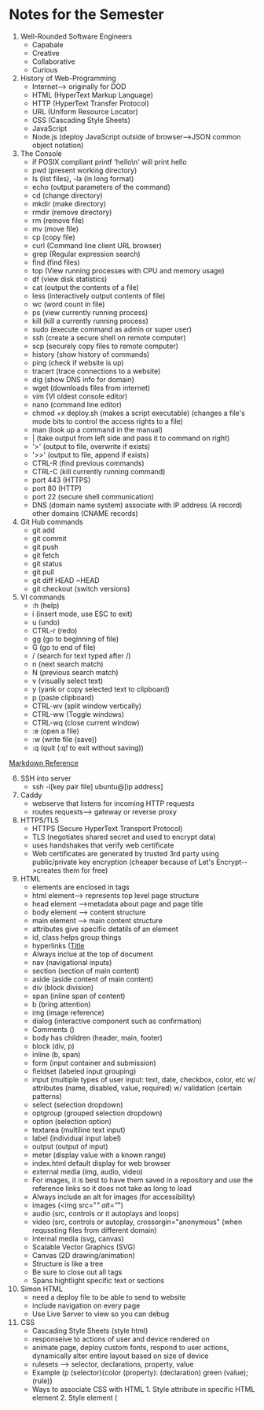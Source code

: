 # Notes for the Semester
1. Well-Rounded Software Engineers
    - Capabale
    - Creative
    - Collaborative
    - Curious
2. History of Web-Programming
    - Internet--> originally for DOD
    - HTML (HyperText Markup Language)
    - HTTP (HyperText Transfer Protocol)
    - URL (Uniform Resource Locator)
    - CSS (Cascading Style Sheets)
    - JavaScript
    - Node.js (deploy JavaScript outside of browser-->JSON common object notation)
3. The Console
    - if POSIX compliant printf 'hello\n' will print hello
    - pwd (present working directory)
    - ls (list files), -la (in long format)
    - echo (output parameters of the command)
    - cd (change directory)
    - mkdir (make directory)
    - rmdir (remove directory)
    - rm (remove file)
    - mv (move file)
    - cp (copy file)
    - curl (Command line client URL browser)
    - grep (Regular expression search)
    - find (find files)
    - top (View running processes with CPU and memory usage)
    - df (view disk statistics)
    - cat (output the contents of a file)
    - less (interactively output contents of file)
    - wc (word count in file)
    - ps (view currently running process)
    - kill (kill a currently running process)
    - sudo (execute command as admin or super user)
    - ssh (create a secure shell on remote computer)
    - scp (securely copy files to remote computer)
    - history (show history of commands)
    - ping (check if website is up)
    - tracert (trace connections to a website)
    - dig (show DNS info for domain)
    - wget (downloads files from internet)
    - vim (VI oldest console editor)
    - nano (command line editor)
    - chmod +x deploy.sh (makes a script executable) (changes a file's mode bits to control the access rights to a file)
    - man (look up a command in the manual)
    - | (take output from left side and pass it to command on right)
    - '>' (output to file, overwrite if exists)
    - '>>' (output to file, append if exists)
    - CTRL-R (find previous commands)
    - CTRL-C (kill currently running command)
    - port 443 (HTTPS)
    - port 80 (HTTP)
    - port 22 (secure shell communication)
    - DNS (domain name system) associate with IP address (A record) other domains (CNAME records)
4. Git Hub commands
    - git add 
    - git commit
    - git push
    - git fetch
    - git status
    - git pull
    - git diff HEAD ~HEAD
    - git checkout (switch versions)
5. VI commands
   - :h (help)
   - i (insert mode, use ESC to exit)
   - u (undo)
   - CTRL-r (redo)
   - gg (go to beginning of file)
   - G (go to end of file)
   - / (search for text typed after /)
   - n (next search match)
   - N (previous search match)
   - v (visually select text)
   - y (yank or copy selected text to clipboard)
   - p (paste clipboard)
   - CTRL-wv (split window vertically)
   - CTRL-ww (Toggle windows)
   - CTRL-wq (close current window)
   - :e (open a file)
   - :w (write file (save))
   - :q (quit (:q! to exit without saving))

[Markdown Reference](https://docs.github.com/en/get-started/writing-on-github/getting-started-with-writing-and-formatting-on-github/basic-writing-and-formatting-syntax)

6. SSH into server
    - ssh -i[key pair file] ubuntu@[ip address]
7. Caddy
    - webserve that listens for incoming HTTP requests
    - routes requests--> gateway or reverse proxy
8. HTTPS/TLS
    - HTTPS (Secure HyperText Transport Protocol)
    - TLS (negotiates shared secret and used to encrypt data)
    - uses handshakes that verify web certificate
    - Web certificates are generated by trusted 3rd party using public/private key encryption (cheaper because of Let's Encrypt-->creates them for free)
9. HTML
    - elements are enclosed in tags
    - html element--> represents top level page structure
    - head element -->metadata about page and page title
    - body element --> content structure
    - main element --> main content structure
    - attributes give specific detatils of an element
    - id, class helps group things
    - hyperlinks (<a href="__">Title</a>
    - Always inclue <!DOCTYPE html> at the top of document
    - nav (navigational inputs)
    - section (section of main content)
    - aside (aside content of main content)
    - div (block division)
    - span (inline span of content)
    - b (bring attention)
    - img (image reference)
    - dialog (interactive component such as confirmation)
    - Comments (<!-- _____ -->)
    - body has children (header, main, footer)
    - block (div, p)
    - inline (b, span)
    - form (input container and submission)
    - fieldset (labeled input grouping)
    - input (multiple types of user input: text, date, checkbox, color, etc w/ attributes (name, disabled, value, required) w/ validation (certain patterns)
    - select (selection dropdown)
    - optgroup (grouped selection dropdown)
    - option (selection option)
    - textarea (multiline text input)
    - label (individual input label)
    - output (output of input)
    - meter (display value with a known range)
    - index.html default display for web browser
    - external media (img, audio, video)
    - For images, it is best to have them saved in a repository and use the reference links so it does not take as long to load
    - Always include an alt for images (for accessibility)
    - images (<img src="_" alt="_")
    - audio (src, controls or it autoplays and loops)
    - video (src, controls or autoplay, crossorgin="anonymous" (when requssting files from different domain)
    - internal media (svg, canvas)
    - Scalable Vector Graphics (SVG)
    - Canvas (2D drawing/animation)
    - Structure is like a tree
    - Be sure to close out all tags
    - Spans hightlight specific text or sections
10. Simon HTML
    - need a deploy file to be able to send to website
    - include navigation on every page
    - Use Live Server to view so you can debug
11. CSS
    - Cascading Style Sheets (style html)
    - responseive to actions of user and device rendered on
    - animate page, deploy custom fonts, respond to user actions, dynamically alter entire layout based on size of device
    - rulesets --> selector, declarations, property, value
    - Example (p (selector){color (property): (declaration) green (value); (rule)}
    - Ways to associate CSS with HTML
          1. Style attribute in specific HTML element
          2. Style element (<style>) within HTML document
          3. HTML link to create hyperlink ref to external file with CSS rules (<link rel="stylesheet" href="styles.css" />) ** preferred way
    - Lowest level overrides higher declaration
    - Box model (inner to outer--> content, padding, border, margin)
    - Selectors (* to select all)
    - descendant combinator (ex. section h2)--> has to be a descendent of previous item
    - child-->list of direct children (ex. section > p)
    - general sibling --> list of siblings (ex. div ~ p)
    - adjacent sibling --> list of adjacent sibling (ex. div + p)
    - Class selector (.classname {})
    - Can combine with element name (ex. p.classname{})
    - ID selector (unique for a specific element) (ex. #id {})
    - Attribute selector (ex. p[class='summary'] {} or a[href] {})
    - Pseudo selector--> selects basked on position, hyperlick visit, or mouse interactions (ex. section:hover {})
    - CSS Declarations (property=value)
    - Units for values (pixels (px) or inches (in) or % of parent element or % of minimum viewport dimension (vmin) or multiplier of size of letter m in root font (rem), pt(number of points 1/72 in), cm (centimenters), em (multiplier of width of letter m in parent font), ex (height of element font), vw, vh (viewport width or height), vmax (%of viewportlarger dimension)
    - Color: keyword (red), RGB (#00FFAA22 or #0FA2), rgb function (rgb(128,255,128,0.5) with opacity as last thing), HSL (hsl(180,30%,90%,0.5) hue,saturation (how gray), light (how bright))
    - font-family to import fonts, list several in order of desire b/c some systems don't have some types
    - font families--> serif, sans-serif, fixed, symbol (emojis or arrows)
    - @font-face {} to load one you provide
    - load from font provider (@import url()) using Good Font Service
    - Animation--> use animation properties, define keyframes (how it looks at different times)
    - in element reference animation (animation-name and animation-duration)
    - @keyframes nameofanimation { from {} to{} }
    - can add % of the way through stops in between from and to 
12. Responsive Design
    - change how HTML element displayed
    - none (don't display)
    - block (width of parent element)
    - inline (width as big as contents)
    - flex (flexible orientation)
    - grid (grid orientation)
    - include meta tag in head element so mobile browser scaling does not get in the way (<meta name="viewport" content="width=device-width,initial-scale=1" />
    - float (moves element to left or right and allows inline elements to wray around) (ex. aside {float:right; } stays of right side while text flows around)
    - Media queries (@media) dynamically detects size and orientation, can use it too see which side is longest on device so we know how to orient) or to know when to not display some items
    - Grid (display:grid; ) (fr-->gractional unit of parentss total width)
    - Flexbox (partition application into areas that move around as window resized or orientation changes) (display: flex; flex-direction:column or row; flex:1(one-fractional unit)) (row-->side by side, column-->on top of each other)
    - Frameworks (tailwind-->newer, apply to specific HTML elements--> mostly in HTML file) (bootstrap--> (include in head <link href="", rel="stylesheet", integrity="", crossorigin-"anonymous" />) (include at end of body element (incorporate javascript module) <script src="" integrity="" crossorigin="anonymous"></script>)
    - Debugging (inspect, Elements tab, Styles pane)-->can change things directly in debugger
    - flex to delimit header, main, and footer (responsive to different screen sizes)
    - absolute position relative to parent elements
14. JavaScript
    - officially ECMAScript--> weakly typed language
    - most used programming language (web servers and serverless functions)
    - executed using an interpreter instead of compiling (very portable but allows for errors (only discovered when crashes during execution))
    - console.log(___) outputs ot debugger console
    - concatenate using +
    - write functions (function name(variable){return variable+' ';}
    - line comment //
    - block comment /* */
    - end statements with ;, code blocks/scope defined w/ {}
    - console.time('demo time'); code; console.timeEnd('demo time');
    - console.count(_);
    - Adding to HTML
          - src attribute of script element (reference js file)
          - directly in HTML in script element (ex. write function here)
    - onclick-->creates event listener for DOM events that call code in attribute value
    - declare variables with let or const, never var
    - primitive types: null (not assigned value), undefined (has not been defined), Boolean, number, bigInt (arbitrary magnitude), String, Symbol (unique value)
    - object types: object (collection of properties represented by name-value pairs (ex. {a:3, b:'fish'}), function, date, array, map, JSON (lightweight data-interchange format (ex. {"a":3,"b":"fish"})
    - operators: + (add), - (subtract), * (multiply), / (divide), === (equality), for strings (+ and ===)
    - type conversions: weakly typed-->type changes when assigned new value or automatically converted in certain contexts (automatic converstion) (== less intuitive use === for strict inequality)
    - examples (2 + '3';
        // OUTPUT: '23'
        2 * '3';
        // OUTPUT: 6
        [2] + [3];
        // OUTPUT: '23'
        true + null;
        // OUTPUT: 1
        true + undefined;
        // OUTPUT: NaN)
    - examples (1 == '1';
        // OUTPUT: true
        null == undefined;
        // OUTPUT: true
        '' == false;
        // OUTPUT: true)
      -examples (1 === '1';
        // OUTPUT: false
        null === undefined;
        // OUTPUT: false
        '' === false;
        // OUTPUT: false)
    - Conditionals (if, else, else if)
    - ternary operator (ex. a===1? console.log(1) : console.log('not 1');)
    - boolean operations (&&(and) || (or) ! (not))
    - loops (for, for in, for of, while, do while, switch)
    - for in (const name in obj-->prints out first part of each object, const name in array-->prints out the array index)
    - for of (const val of arr-->print value at each index)
    - break or continue also available
    - string-->specified by ',", or ` (` are string literal that could have JavaScript evaluated in place and concatenated into string)
    - string literal replacement specifier ${} use backticks
    - use backticks to create multiline strings w/o having to use \n
    - Unicode-->must internationalize (uses sequence of 16-bit unsigned integers)
    - String functions (length, indexOf()-starting index of given substring, split()-split into array on given delimiter, startsWith()-returns boolean, endsWith()-returns boolean, toLowerCase()
15. JavaScript Functions
    - first class object-->assigned name, passed as parameter, return result, referenced
    - if don't give value of parameter, undefined when function executes
    - can define default value
    - anonymous functions-->assign to variable w/o giving it a name
    - inner functions--> declare inside other functions, modularize code w/o exposing private details
16. JavaScript Arrow Function
    - first order objects
    - anonymous functions clutter--> more compact-->arrow syntax (use => instead of function keyword)
    - ex. ()=>3; (takes no parameters and always returns 3)
    - example of difference:
           // standard function syntax
            a.sort(function (v1, v2) {
              return v1 - v2;
            });
            // arrow function syntax
            a.sort((v1, v2) => v1 - v2);
    - arrow functions cannot be used for constructors or iterator generators
    - return keyword is optional if no curly braces and only has 1 expression-->automatically returned
    - if curly braces-->acts like standard function and needs return statement
    - inherits this pointer from scope (forms closure)
    - closure allows function to continue referencing creation scope even if it has passed out of scope (returns values from scope it was created not current values of the variables)
    - example (debounce (timewindow, window function to call in this timeframe)-->resets page so expensive calculations are not called too much
17. JavaScript Array
    - sequence of other objects and primitieves
    - zero based index
    - static functions (push (add to end), pop (remove from end), slice (subarray), sort, values (interator for use in for of loop), find (first item satisfied by test function), forEach (function on each item), reduce (reduce array to single item), map (function to map array to new array), filter (function to remove items), every (function to see if all match), some (function to see if any match)
18. JSON
    - JavaScript Object Notation
    - simple, effective way to share and store data, easily convertible to and from JavaScript objects
    - document contains one of the data types (string (""), number, boolean, array[,], object ({"a":1}), null
    - commonly contains object (0 or more key value pairs), key is always a string and object has to be a data type listed above
    - encoded with UTF-8
    - convert to and from JSON with JSON.parse and (JSON.stringify (to))
    - JSON cannot represent JavaScript undefined obj so gets dropped in conversion
19. JavaScript Object and Classes
    - property name must be String or Symbol, value any type
    - can be created with new operator (ex. const obj=new Object ({a:3});)
    - This allows adding properties by simply referencing property name (can be done with obj.prop or obj['prop'])
    - Great for dynamically modifying and manipulating data with indeterminate structure (promises are also objects)
    - Object-literals
    - example: const obj = {
                  a: 3,
                  b: 'fish',
                };
    - Object functions (entries (returns key value pairs), keys, values)
    - Constructor (function that returns an object)
    - can be invoked with "new" operator
    - this depends on scope (for an object, it is a pointer to the object)
    - Classes-->reusable conmponent, explicit consstructor and assumed function declarations
    - Example: class Person {
                  constructor(name) {
                    this.name = name;
                  }
                
                  log() {
                    console.log('My name is ' + this.name);
                  }
                }
    - make properties and functions private by prefixing with #
    - Inheritance: classes can be extended using extends keyword
    - super function-->pararmeters that need to be passed to parent class
    - super keyword--> explicitly access parent function
    - example: class Person {
                  constructor(name) {
                    this.name = name;
                  }
                class Employee extends Person {
                  constructor(name, position) {
                    super(name);
                    this.position = position;
                  }
20. JavaScript Regular expressions
    - textual pattern matcherss (find text in string so you can replace it or know it exists)
    - create using class constructor or regular expression literal
    - const objRegex = new RegExp('ab*', 'i');
    - const literalRegex = /ab*/i;
    - match, replace, search, split (accept regex)
    - flags: g (global search), i (case-insensitive search))
21. JavaScript Rest and Spread
    - rest syntax (...numbers)
    - call it with any number of parameters and automatically combined into array
    - only last parameter can be made rest parameter
    - allows variadic functions
    - Spread (opposite of rest)
    - takes iterable object and expands into function's parameters
22. JavaScript Exceptions
    - try catch and throw syntax
    - throw exception, try and catch block, and finally if want
    - example: try {
              // normal execution code
            } catch (err) {
              // exception handling code
            } finally {
              // always called code
            }
    - throwing exceptions should only happen when something truly exceptional occurs
    - Fallbacks (return something even if something is temperarily unavailable)
23. JavaScript Destructuring
    - pulling indivitual items out of existing one
    - done with arrays or objects
    - arrays it is assumed by position
    - for objects, explicitly specify
    - example: const o = { a: 1, b: 'animals', c: ['fish', 'cats'] };      
                    const { a, c } = o;
                    console.log(a, c);
                    // OUTPUT 1, ['fish', 'cats']
    - map names to new variables if wish
    - give default values as well for missing ones
    - can also reassign existing variables
24. Scope
    - Types of scope: global (visible to all code), module (visible to code running in module), function (visible within function), block (visible in block of code (inside {}))
    - var used to be used but it ignores block scope (just assign new value in each function instead of declaring new variable within each section)
    - this represents variable that points to object
    - automatically declared
    - reference this anywhere in JavaScript program
    - value depends on context in which referenced
        1. Global--> represents context for runtime environment (for browser-->browser window object)
        2. Function--> referenced in a function-->refers to object that owns function (either object or gloablThis if function defined outside object), when running JavaScript strict mode--> global function's this variable is undefined 
        3. Object--> referenced in object, refers to object
        4. Example: 'use strict';
                        // global scope
                        console.log('global:', this);
                        console.log('globalThis:', globalThis);
                        // function scope for a global function
                        function globalFunc() {
                          console.log('globalFunctionThis:', this);
                        }
                        globalFunc();
                        // object scope
                        class ScopeTest {
                          constructor() {
                            console.log('objectThis:', this);
                          }
                          // function scope for an object function
                          objectFunc() {
                            console.log('objectFunctionThis:', this);
                          }
                        }
                        new ScopeTest().objectFunc();
                        Running the above code in a browser results in the following.
                        global: Window
                        globalThis: Window
                        globalFunctionThis: undefined
                        objectThis: ScopeTest
                        objectFunctionThis: ScopeTest
                        Note that if we were not using JavaScript strict mode then globalFunctionThis would refer to Window.
    - Closure-->function and its surrounding state
    - whatever variables are accessible when function created are available inside the function
    - true even if pass function outside scope of original creation
    - function creates object with this pointer--> returns object
    - globalThis and then arrow function created with this pointer-->returns globalThis
    - globalThis and returned arrow function created with this pointer--> returns object
25. JavaScript Modules
    - allow for partitioning and sharing of code
    - Node.js introduced concept of modules (now available in JavaScript)
    - JS modules-->ES modules
    - create file-based scope--> must explicitly export objects and import into other file
    - modules can only be called from other modules
    - specify using ES module by including type attribute with value of module in script element
    - if want to use module in global scope-->leak to global scope--> attach event handler or explicitly add function to global window object
    - Example: <html>
                  <body>
                    <script type="module">
                      import { alertDisplay } from './alert.js';
                      window.btnClick = alertDisplay;
                
                      document.body.addEventListener('keypress', function (event) {
                        alertDisplay('Key pressed');
                      });
                    </script>
                    <button onclick="btnClick('button clicked')">Press me</button>
                  </body>
                </html>
    - Use web framework bundler to generate web application distribution code, don't have to worry about differentiationg between scope-->will inject necessary syntax to connect-->bundler exposes ES module directly
26. Document Object Model(DOM)
    - <!DOCTYPE html> (directs browser to use relevant specifications when rendering the html)
    - object representation of HTML elements used to render display
    - can write programs that dynamically manipulate the HTML
    - browser provides access to DOM through global variable name (document) that points to root element of the DOM
    - everything in HTML document has a node in the DOM
    - includes elements, attributes, text, comments, whitespace
    - form a big tree with document at the top
    - elements implement DOM element interface (comes from DOM Node Interface)
    - DOM Element Inerface-->iterate child elements, access parent elements, manipulate element attributes
    - querySelectorAll (select elements)
    - document.getElementById(id).style.color = __ (to change text color)
    - document.querySelector(__).textContent= "" (to rewrite info)
    - can use document.querySelector();
    - textContent (contains all the elements text)
    - innerHTML (textual representation of elementss HTML content)
    - Modifying the DOM
    - create a new element (document.createElement();)
    - insert new element by appending to existing element (parentElement.appendChild();)
    - delete elements (child.parentElement.removeChild(child);)
    - Injecting HTML
    - can inject blocks of HTML into element
    - common attack vector for hackers as users
    - make sure it cannot be manipulated by user
    - injection paths (HTML input controls, URL parameters, HTTP headers)
    - sanitize HTML that contains variables or use DOM manipulation functions instead of using innerHTML
    - Event Listeners
    - function that gets called when event occurs on element
    - add listener to: clipboard, focus, keyboard, mouse, text selection
    - example: const submitDataEl = document.querySelector('#submitData');
                submitDataEl.addEventListener('click', function (event) {
                  console.log(event.type);
                });
    - add event listeners directly  in HTML
    - example: <button onclick='alert("clicked")'>click me</button>
28. Local Storage
    - ability to persistently sotr and retrieve data on user's brower across user sessions and HTML page renderings
    - also cache when data cannot be obtained from the server
    - functions
    - setItem(name, value)
    - getItem(name)
    - removeItem(name)
    - clear()
    - local storage value must be string, number, or boolean
    - if want to store JavaScript object or array-->convert to JSON string with JSON.stringify() when inserted and convert back with JSON.parse()
29. Promises
    - rendering process of HTML executes on single thread
    - cannot take a long time to process JavaScript at beginning
    - use promise for long running executions
    - background execution
    - create promise by calling Promise object constructor and pass executor function that runs asynchronously (promise constructor may return before executor function runs)
    - states of promise execution (pending (currently running asynchronously), fulfilled (completed successfully), rejected (failed to complete))
    - promise executor takes two functions as parameters (resolve, reject)
    - resolve-->fulfilled state, reject-->rejected state
    - promise object has 3 functions: then,catch, finally
    - then-->called if fulfilled, catch-->called if reject, finally--> always called after processing completed
    - example: const coinToss = new Promise((resolve, reject) => {
                  setTimeout(() => {
                    if (Math.random() > 0.5) {
                      resolve('success');
                    } else {
                      reject('error');
                    }
                  }, 10000);
                });
      - if in promise, reject(false); catch and finally statements occur
30. JavaScript Async/await
    - await wraps execution of promise (removing chain functions), blocks the promise state moves to fulfilled or throws exception if moves to rejected
    - set up this way: const coinToss = () => {
                          return new Promise((resolve, reject) => {
                            setTimeout(() => {
                              if (Math.random() > 0.1) {
                                resolve(Math.random() > 0.5 ? 'heads' : 'tails');
                              } else {
                                reject('fell off table');
                              }
                            }, 1000);
                          });
                        };
    - different versions of setup:
    - then/catch chain version
            coinToss()
              .then((result) => console.log(`Toss result ${result}`))
              .catch((err) => console.error(`Error: ${err}`))
              .finally(() => console.log(`Toss completed`));
    - async, try/catch version 
            try {
              const result = await coinToss();
              console.log(`Toss result ${result}`);
            } catch (err) {
              console.error(`Error: ${err}`);
            } finally {
              console.log(`Toss completed`);
            }
    - async
    - cannot call await unless top level of JavaScript or in function definded with async
    - async transforms function so it returns a promise that will resolve to value previously returned by function
    - return value of async function--> Promise {<state>: value}
    - if async function set up to return new Promise --> Promise {<pending>}
    - await then returns result of promise
    - await function();-->will return value from function
    - great for feching web API that returns JSON (resolve two promises--> network call and converting result to JSON) need to wait until first resolved)
31. Debugging JavaScript
    - simplest way--> console.log
    - use debugger console window to inspect variables
    - execute JavaScript directly in console window
    - browser debugger--> select source tab, select index.js, breakpoints, refresh (reload and pause on breakpoint)
32. Node.js
    - application to deploy JavaScript outside browser
    - run on server as well
    - can power entire technology stack
    - ...
33. Debugging Node.js
    - 
34. Web frameworks
    - Simplify common patterns, provide common componenets, improve performance, increase device coverage
    - tools to modularize code, create single page applications, simplify reactivity, support diverse hardware devices
    - Some frameworks make new file formats that combine languages into one file (ex. React)
    - focus on functional components rather than files
    - 
    - virtual DOM (shadow DOM), takes copyonly in memory, really fast, changes happen in here first (make new tree), finds diff between and then only changes the diff in web browser tree, constantly watching components to see what changes
    - 
35. React (JSX)
    - Combines javascript and html (Babel talks between JSX to make JS)
    - Use in Codepen if select Babel as JavaScript processor
    - less html used within document
36. 
37. 
